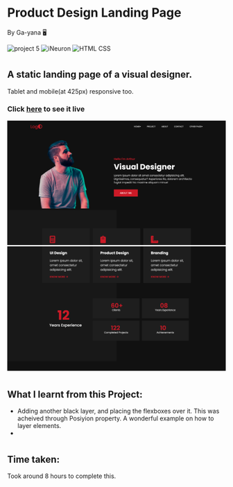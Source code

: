 # Product Design Landing Page
By Ga-yana :desktop_computer:

![project 5](https://img.shields.io/badge/Project%20-15-red) ![iNeuron](https://img.shields.io/badge/iNeuron-FullStack-red)
![HTML CSS](https://img.shields.io/badge/HTML-CSS-red)  
#

## A static landing page of a visual designer.
Tablet and mobile(at 425px) responsive too.

### Click [here](https://visualdesigner.netlify.app/) to see it live

![Homepage](./Images/Screenshot%202022-08-05%20at%2011.37.46%20PM.png)
![Homepage](./Images/Screenshot%202022-08-05%20at%2011.42.47%20PM.png)

# 

## What I learnt from this Project:

- Adding another black layer, and placing the flexboxes over it. This was acheived through Posiyion property. A wonderful example on how to layer elements.
- 


#
## Time taken:
 Took around 8 hours to complete this.
# 
